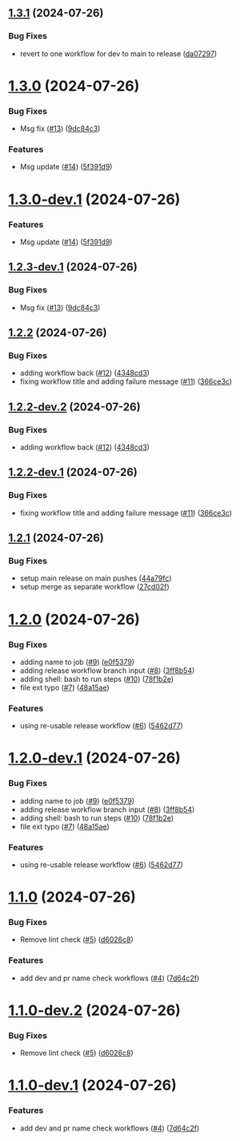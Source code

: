 ## [1.3.1](https://github.com/jbigel/firebolt-certification-suite/compare/v1.3.0...v1.3.1) (2024-07-26)


### Bug Fixes

* revert to one workflow for dev to main to release ([da07297](https://github.com/jbigel/firebolt-certification-suite/commit/da072975b5d726402d623b2d4ea901b2b255243b))

# [1.3.0](https://github.com/jbigel/firebolt-certification-suite/compare/v1.2.2...v1.3.0) (2024-07-26)


### Bug Fixes

* Msg fix ([#13](https://github.com/jbigel/firebolt-certification-suite/issues/13)) ([9dc84c3](https://github.com/jbigel/firebolt-certification-suite/commit/9dc84c3d0fabc1b82f71031bc86c9ec7e1e7f1d8))


### Features

* Msg update ([#14](https://github.com/jbigel/firebolt-certification-suite/issues/14)) ([5f391d9](https://github.com/jbigel/firebolt-certification-suite/commit/5f391d99007fb73fbcffac591d47fb8008c2d82d))

# [1.3.0-dev.1](https://github.com/jbigel/firebolt-certification-suite/compare/v1.2.3-dev.1...v1.3.0-dev.1) (2024-07-26)


### Features

* Msg update ([#14](https://github.com/jbigel/firebolt-certification-suite/issues/14)) ([5f391d9](https://github.com/jbigel/firebolt-certification-suite/commit/5f391d99007fb73fbcffac591d47fb8008c2d82d))

## [1.2.3-dev.1](https://github.com/jbigel/firebolt-certification-suite/compare/v1.2.2...v1.2.3-dev.1) (2024-07-26)


### Bug Fixes

* Msg fix ([#13](https://github.com/jbigel/firebolt-certification-suite/issues/13)) ([9dc84c3](https://github.com/jbigel/firebolt-certification-suite/commit/9dc84c3d0fabc1b82f71031bc86c9ec7e1e7f1d8))

## [1.2.2](https://github.com/jbigel/firebolt-certification-suite/compare/v1.2.1...v1.2.2) (2024-07-26)


### Bug Fixes

* adding workflow back ([#12](https://github.com/jbigel/firebolt-certification-suite/issues/12)) ([4348cd3](https://github.com/jbigel/firebolt-certification-suite/commit/4348cd3e881f24af601d6a369ceb09f1528f6d38))
* fixing workflow title and adding failure message ([#11](https://github.com/jbigel/firebolt-certification-suite/issues/11)) ([366ce3c](https://github.com/jbigel/firebolt-certification-suite/commit/366ce3cbd7f2307273fd94e553f31859648e9550))

## [1.2.2-dev.2](https://github.com/jbigel/firebolt-certification-suite/compare/v1.2.2-dev.1...v1.2.2-dev.2) (2024-07-26)


### Bug Fixes

* adding workflow back ([#12](https://github.com/jbigel/firebolt-certification-suite/issues/12)) ([4348cd3](https://github.com/jbigel/firebolt-certification-suite/commit/4348cd3e881f24af601d6a369ceb09f1528f6d38))

## [1.2.2-dev.1](https://github.com/jbigel/firebolt-certification-suite/compare/v1.2.1...v1.2.2-dev.1) (2024-07-26)


### Bug Fixes

* fixing workflow title and adding failure message ([#11](https://github.com/jbigel/firebolt-certification-suite/issues/11)) ([366ce3c](https://github.com/jbigel/firebolt-certification-suite/commit/366ce3cbd7f2307273fd94e553f31859648e9550))

## [1.2.1](https://github.com/jbigel/firebolt-certification-suite/compare/v1.2.0...v1.2.1) (2024-07-26)


### Bug Fixes

* setup main release on main pushes ([44a79fc](https://github.com/jbigel/firebolt-certification-suite/commit/44a79fc4f8ddb61e35e355e9c8f282795479174b))
* setup merge as separate workflow ([27cd02f](https://github.com/jbigel/firebolt-certification-suite/commit/27cd02f31486f7a0d73919cf3922622a2e347810))

# [1.2.0](https://github.com/jbigel/firebolt-certification-suite/compare/v1.1.0...v1.2.0) (2024-07-26)


### Bug Fixes

* adding name to job ([#9](https://github.com/jbigel/firebolt-certification-suite/issues/9)) ([e0f5379](https://github.com/jbigel/firebolt-certification-suite/commit/e0f5379c4deaf8065757caaaed768ffc0e2d076e))
* adding release workflow branch input ([#8](https://github.com/jbigel/firebolt-certification-suite/issues/8)) ([3ff8b54](https://github.com/jbigel/firebolt-certification-suite/commit/3ff8b546657a15be01367e7a5d12c7670d5e3193))
* adding shell: bash to run steps ([#10](https://github.com/jbigel/firebolt-certification-suite/issues/10)) ([78f1b2e](https://github.com/jbigel/firebolt-certification-suite/commit/78f1b2e873bb83aad879c2cf0e12d6cf125afc12))
* file ext typo ([#7](https://github.com/jbigel/firebolt-certification-suite/issues/7)) ([48a15ae](https://github.com/jbigel/firebolt-certification-suite/commit/48a15ae53fa08e079bf439a6ccdd888d23219b33))


### Features

* using re-usable release workflow ([#6](https://github.com/jbigel/firebolt-certification-suite/issues/6)) ([5462d77](https://github.com/jbigel/firebolt-certification-suite/commit/5462d7781a99ec8e73dcfca6c231f317ea885c06))

# [1.2.0-dev.1](https://github.com/jbigel/firebolt-certification-suite/compare/v1.1.0...v1.2.0-dev.1) (2024-07-26)


### Bug Fixes

* adding name to job ([#9](https://github.com/jbigel/firebolt-certification-suite/issues/9)) ([e0f5379](https://github.com/jbigel/firebolt-certification-suite/commit/e0f5379c4deaf8065757caaaed768ffc0e2d076e))
* adding release workflow branch input ([#8](https://github.com/jbigel/firebolt-certification-suite/issues/8)) ([3ff8b54](https://github.com/jbigel/firebolt-certification-suite/commit/3ff8b546657a15be01367e7a5d12c7670d5e3193))
* adding shell: bash to run steps ([#10](https://github.com/jbigel/firebolt-certification-suite/issues/10)) ([78f1b2e](https://github.com/jbigel/firebolt-certification-suite/commit/78f1b2e873bb83aad879c2cf0e12d6cf125afc12))
* file ext typo ([#7](https://github.com/jbigel/firebolt-certification-suite/issues/7)) ([48a15ae](https://github.com/jbigel/firebolt-certification-suite/commit/48a15ae53fa08e079bf439a6ccdd888d23219b33))


### Features

* using re-usable release workflow ([#6](https://github.com/jbigel/firebolt-certification-suite/issues/6)) ([5462d77](https://github.com/jbigel/firebolt-certification-suite/commit/5462d7781a99ec8e73dcfca6c231f317ea885c06))

# [1.1.0](https://github.com/jbigel/firebolt-certification-suite/compare/v1.0.0...v1.1.0) (2024-07-26)


### Bug Fixes

* Remove lint check ([#5](https://github.com/jbigel/firebolt-certification-suite/issues/5)) ([d6026c8](https://github.com/jbigel/firebolt-certification-suite/commit/d6026c89d2a71bf56bdcbedf44679713530c4ab5))


### Features

* add dev and pr name check workflows ([#4](https://github.com/jbigel/firebolt-certification-suite/issues/4)) ([7d64c2f](https://github.com/jbigel/firebolt-certification-suite/commit/7d64c2ff74ce47184fede848208235853c715381))

# [1.1.0-dev.2](https://github.com/jbigel/firebolt-certification-suite/compare/v1.1.0-dev.1...v1.1.0-dev.2) (2024-07-26)


### Bug Fixes

* Remove lint check ([#5](https://github.com/jbigel/firebolt-certification-suite/issues/5)) ([d6026c8](https://github.com/jbigel/firebolt-certification-suite/commit/d6026c89d2a71bf56bdcbedf44679713530c4ab5))

# [1.1.0-dev.1](https://github.com/jbigel/firebolt-certification-suite/compare/v1.0.0...v1.1.0-dev.1) (2024-07-26)


### Features

* add dev and pr name check workflows ([#4](https://github.com/jbigel/firebolt-certification-suite/issues/4)) ([7d64c2f](https://github.com/jbigel/firebolt-certification-suite/commit/7d64c2ff74ce47184fede848208235853c715381))
